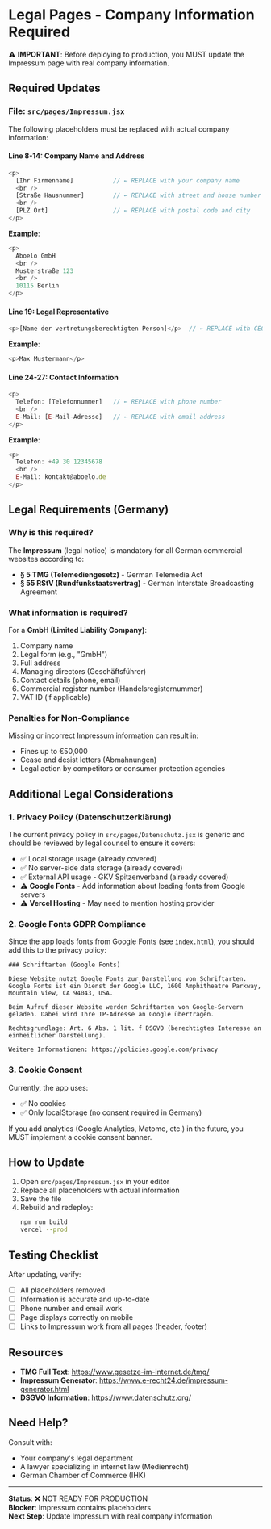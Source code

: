 # Legal Pages - Company Information Required

⚠️ **IMPORTANT**: Before deploying to production, you MUST update the Impressum page with real company information.

## Required Updates

### File: `src/pages/Impressum.jsx`

The following placeholders must be replaced with actual company information:

#### Line 8-14: Company Name and Address
```javascript
<p>
  [Ihr Firmenname]           // ← REPLACE with your company name
  <br />
  [Straße Hausnummer]        // ← REPLACE with street and house number
  <br />
  [PLZ Ort]                  // ← REPLACE with postal code and city
</p>
```

**Example**:
```javascript
<p>
  Aboelo GmbH
  <br />
  Musterstraße 123
  <br />
  10115 Berlin
</p>
```

#### Line 19: Legal Representative
```javascript
<p>[Name der vertretungsberechtigten Person]</p>  // ← REPLACE with CEO/Managing Director name
```

**Example**:
```javascript
<p>Max Mustermann</p>
```

#### Line 24-27: Contact Information
```javascript
<p>
  Telefon: [Telefonnummer]   // ← REPLACE with phone number
  <br />
  E-Mail: [E-Mail-Adresse]   // ← REPLACE with email address
</p>
```

**Example**:
```javascript
<p>
  Telefon: +49 30 12345678
  <br />
  E-Mail: kontakt@aboelo.de
</p>
```

## Legal Requirements (Germany)

### Why is this required?

The **Impressum** (legal notice) is mandatory for all German commercial websites according to:
- **§ 5 TMG (Telemediengesetz)** - German Telemedia Act
- **§ 55 RStV (Rundfunkstaatsvertrag)** - German Interstate Broadcasting Agreement

### What information is required?

For a **GmbH (Limited Liability Company)**:
1. Company name
2. Legal form (e.g., "GmbH")
3. Full address
4. Managing directors (Geschäftsführer)
5. Contact details (phone, email)
6. Commercial register number (Handelsregisternummer)
7. VAT ID (if applicable)

### Penalties for Non-Compliance

Missing or incorrect Impressum information can result in:
- Fines up to €50,000
- Cease and desist letters (Abmahnungen)
- Legal action by competitors or consumer protection agencies

## Additional Legal Considerations

### 1. Privacy Policy (Datenschutzerklärung)

The current privacy policy in `src/pages/Datenschutz.jsx` is generic and should be reviewed by legal counsel to ensure it covers:

- ✅ Local storage usage (already covered)
- ✅ No server-side data storage (already covered)
- ✅ External API usage - GKV Spitzenverband (already covered)
- ⚠️ **Google Fonts** - Add information about loading fonts from Google servers
- ⚠️ **Vercel Hosting** - May need to mention hosting provider

### 2. Google Fonts GDPR Compliance

Since the app loads fonts from Google Fonts (see `index.html`), you should add this to the privacy policy:

```
### Schriftarten (Google Fonts)

Diese Website nutzt Google Fonts zur Darstellung von Schriftarten. Google Fonts ist ein Dienst der Google LLC, 1600 Amphitheatre Parkway, Mountain View, CA 94043, USA.

Beim Aufruf dieser Website werden Schriftarten von Google-Servern geladen. Dabei wird Ihre IP-Adresse an Google übertragen.

Rechtsgrundlage: Art. 6 Abs. 1 lit. f DSGVO (berechtigtes Interesse an einheitlicher Darstellung).

Weitere Informationen: https://policies.google.com/privacy
```

### 3. Cookie Consent

Currently, the app uses:
- ✅ No cookies
- ✅ Only localStorage (no consent required in Germany)

If you add analytics (Google Analytics, Matomo, etc.) in the future, you MUST implement a cookie consent banner.

## How to Update

1. Open `src/pages/Impressum.jsx` in your editor
2. Replace all placeholders with actual information
3. Save the file
4. Rebuild and redeploy:
   ```bash
   npm run build
   vercel --prod
   ```

## Testing Checklist

After updating, verify:

- [ ] All placeholders removed
- [ ] Information is accurate and up-to-date
- [ ] Phone number and email work
- [ ] Page displays correctly on mobile
- [ ] Links to Impressum work from all pages (header, footer)

## Resources

- **TMG Full Text**: https://www.gesetze-im-internet.de/tmg/
- **Impressum Generator**: https://www.e-recht24.de/impressum-generator.html
- **DSGVO Information**: https://www.datenschutz.org/

## Need Help?

Consult with:
- Your company's legal department
- A lawyer specializing in internet law (Medienrecht)
- German Chamber of Commerce (IHK)

---

**Status**: ❌ NOT READY FOR PRODUCTION  
**Blocker**: Impressum contains placeholders  
**Next Step**: Update Impressum with real company information

